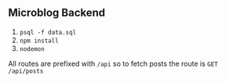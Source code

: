 ## Microblog Backend

1.  `psql -f data.sql`
2.  `npm install`
3.  `nodemon`

All routes are prefixed with `/api` so to fetch posts the route is `GET /api/posts`
